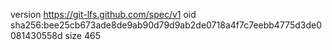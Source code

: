 version https://git-lfs.github.com/spec/v1
oid sha256:bee25cb673ade8de9ab90d79d9ab2de0718a4f7c7eebb4775d3de0081430558d
size 465
